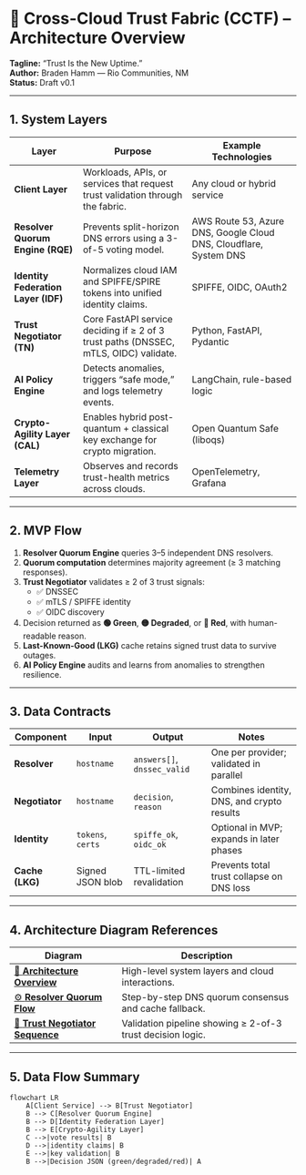# 🧭 Cross-Cloud Trust Fabric (CCTF) – Architecture Overview

**Tagline:** “Trust Is the New Uptime.”  
**Author:** Braden Hamm — Rio Communities, NM  
**Status:** Draft v0.1  

---

## 1. System Layers

| Layer | Purpose | Example Technologies |
|--------|----------|-----------------------|
| **Client Layer** | Workloads, APIs, or services that request trust validation through the fabric. | Any cloud or hybrid service |
| **Resolver Quorum Engine (RQE)** | Prevents split-horizon DNS errors using a 3-of-5 voting model. | AWS Route 53, Azure DNS, Google Cloud DNS, Cloudflare, System DNS |
| **Identity Federation Layer (IDF)** | Normalizes cloud IAM and SPIFFE/SPIRE tokens into unified identity claims. | SPIFFE, OIDC, OAuth2 |
| **Trust Negotiator (TN)** | Core FastAPI service deciding if ≥ 2 of 3 trust paths (DNSSEC, mTLS, OIDC) validate. | Python, FastAPI, Pydantic |
| **AI Policy Engine** | Detects anomalies, triggers “safe mode,” and logs telemetry events. | LangChain, rule-based logic |
| **Crypto-Agility Layer (CAL)** | Enables hybrid post-quantum + classical key exchange for crypto migration. | Open Quantum Safe (liboqs) |
| **Telemetry Layer** | Observes and records trust-health metrics across clouds. | OpenTelemetry, Grafana |

---

## 2. MVP Flow

1. **Resolver Quorum Engine** queries 3–5 independent DNS resolvers.  
2. **Quorum computation** determines majority agreement (≥ 3 matching responses).  
3. **Trust Negotiator** validates ≥ 2 of 3 trust signals:  
   - ✅ DNSSEC  
   - ✅ mTLS / SPIFFE identity  
   - ✅ OIDC discovery  
4. Decision returned as **🟢 Green**, **🟡 Degraded**, or **🔴 Red**, with human-readable reason.  
5. **Last-Known-Good (LKG)** cache retains signed trust data to survive outages.  
6. **AI Policy Engine** audits and learns from anomalies to strengthen resilience.  

---

## 3. Data Contracts

| Component | Input | Output | Notes |
|------------|--------|---------|-------|
| **Resolver** | `hostname` | `answers[]`, `dnssec_valid` | One per provider; validated in parallel |
| **Negotiator** | `hostname` | `decision`, `reason` | Combines identity, DNS, and crypto results |
| **Identity** | `tokens`, `certs` | `spiffe_ok`, `oidc_ok` | Optional in MVP; expands in later phases |
| **Cache (LKG)** | Signed JSON blob | TTL-limited revalidation | Prevents total trust collapse on DNS loss |

---

## 4. Architecture Diagram References

| Diagram | Description |
|----------|--------------|
| [🧭 **Architecture Overview**](architecture-diagrams/cctf_architecture_overview.md) | High-level system layers and cloud interactions. |
| [⚙️ **Resolver Quorum Flow**](architecture-diagrams/resolver_quorum_flow.md) | Step-by-step DNS quorum consensus and cache fallback. |
| [🧠 **Trust Negotiator Sequence**](architecture-diagrams/trust_negotiator_sequence.md) | Validation pipeline showing ≥ 2-of-3 trust decision logic. |

---

## 5. Data Flow Summary

```mermaid
flowchart LR
    A[Client Service] --> B[Trust Negotiator]
    B --> C[Resolver Quorum Engine]
    B --> D[Identity Federation Layer]
    B --> E[Crypto-Agility Layer]
    C -->|vote results| B
    D -->|identity claims| B
    E -->|key validation| B
    B -->|Decision JSON (green/degraded/red)| A

